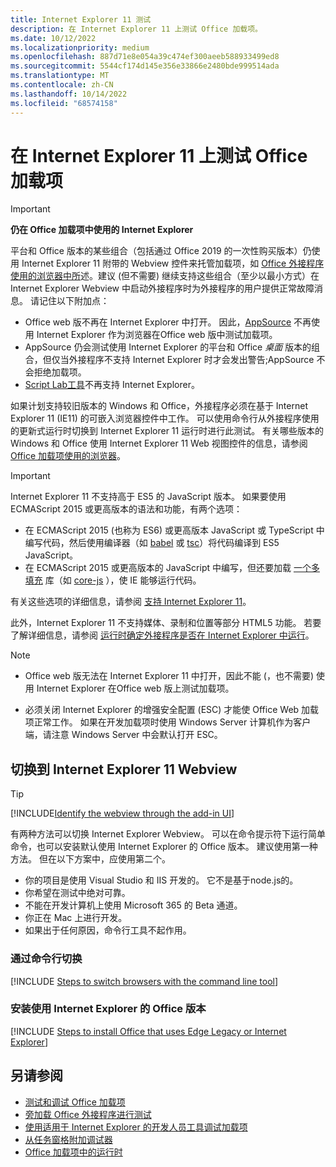 ```yaml
---
title: Internet Explorer 11 测试
description: 在 Internet Explorer 11 上测试 Office 加载项。
ms.date: 10/12/2022
ms.localizationpriority: medium
ms.openlocfilehash: 887d71e8e054a39c474ef300aeeb588933499ed8
ms.sourcegitcommit: 5544cf174d145e356e33866e2480bde999514ada
ms.translationtype: MT
ms.contentlocale: zh-CN
ms.lasthandoff: 10/14/2022
ms.locfileid: "68574158"
---
```

# <a name="test-your-office-add-in-on-internet-explorer-11"></a>在 Internet Explorer 11 上测试 Office 加载项

> [!IMPORTANT]
> **仍在 Office 加载项中使用的 Internet Explorer**
>
> 平台和 Office 版本的某些组合（包括通过 Office 2019 的一次性购买版本）仍使用 Internet Explorer 11 附带的 Webview 控件来托管加载项，如 [Office 外接程序使用的浏览器中所](../concepts/browsers-used-by-office-web-add-ins.md)述。建议 (但不需要) 继续支持这些组合（至少以最小方式）在 Internet Explorer Webview 中启动外接程序时为外接程序的用户提供正常故障消息。 请记住以下附加点：
>
> - Office web 版不再在 Internet Explorer 中打开。 因此，[AppSource](/office/dev/store/submit-to-appsource-via-partner-center) 不再使用 Internet Explorer 作为浏览器在Office web 版中测试加载项。
> - AppSource 仍会测试使用 Internet Explorer 的平台和 Office *桌面* 版本的组合，但仅当外接程序不支持 Internet Explorer 时才会发出警告;AppSource 不会拒绝加载项。
> - [Script Lab工具](../overview/explore-with-script-lab.md)不再支持 Internet Explorer。

如果计划支持较旧版本的 Windows 和 Office，外接程序必须在基于 Internet Explorer 11 (IE11) 的可嵌入浏览器控件中工作。 可以使用命令行从外接程序使用的更新式运行时切换到 Internet Explorer 11 运行时进行此测试。 有关哪些版本的 Windows 和 Office 使用 Internet Explorer 11 Web 视图控件的信息，请参阅 [Office 加载项使用的浏览器](../concepts/browsers-used-by-office-web-add-ins.md)。

> [!IMPORTANT]
> Internet Explorer 11 不支持高于 ES5 的 JavaScript 版本。 如果要使用 ECMAScript 2015 或更高版本的语法和功能，有两个选项：
>
> - 在 ECMAScript 2015 (也称为 ES6) 或更高版本 JavaScript 或 TypeScript 中编写代码，然后使用编译器（如 [babel](https://babeljs.io/) 或 [tsc](https://www.typescriptlang.org/index.html)）将代码编译到 ES5 JavaScript。
> - 在 ECMAScript 2015 或更高版本的 JavaScript 中编写，但还要加载 [一个多填充](https://en.wikipedia.org/wiki/Polyfill_(programming)) 库（如 [core-js](https://github.com/zloirock/core-js) ），使 IE 能够运行代码。
>
> 有关这些选项的详细信息，请参阅 [支持 Internet Explorer 11](../develop/support-ie-11.md)。
>
> 此外，Internet Explorer 11 不支持媒体、录制和位置等部分 HTML5 功能。 若要了解详细信息，请参阅 [运行时确定外接程序是否在 Internet Explorer 中运行](../develop/support-ie-11.md#determine-at-runtime-if-the-add-in-is-running-in-internet-explorer)。

> [!NOTE]
> - Office web 版无法在 Internet Explorer 11 中打开，因此不能 (，也不需要) 使用 Internet Explorer 在Office web 版上测试加载项。
>
> - 必须关闭 Internet Explorer 的增强安全配置 (ESC) 才能使 Office Web 加载项正常工作。 如果在开发加载项时使用 Windows Server 计算机作为客户端，请注意 Windows Server 中会默认打开 ESC。

## <a name="switch-to-the-internet-explorer-11-webview"></a>切换到 Internet Explorer 11 Webview

> [!TIP]
> [!INCLUDE[Identify the webview through the add-in UI](../includes/identify-webview-in-ui.md)]

有两种方法可以切换 Internet Explorer Webview。 可以在命令提示符下运行简单命令，也可以安装默认使用 Internet Explorer 的 Office 版本。 建议使用第一种方法。 但在以下方案中，应使用第二个。

- 你的项目是使用 Visual Studio 和 IIS 开发的。 它不是基于node.js的。
- 你希望在测试中绝对可靠。
- 不能在开发计算机上使用 Microsoft 365 的 Beta 通道。
- 你正在 Mac 上进行开发。 
- 如果出于任何原因，命令行工具不起作用。

### <a name="switch-via-the-command-line"></a>通过命令行切换

[!INCLUDE [Steps to switch browsers with the command line tool](../includes/use-legacy-edge-or-ie.md)]

### <a name="install-a-version-of-office-that-uses-internet-explorer"></a>安装使用 Internet Explorer 的 Office 版本

[!INCLUDE [Steps to install Office that uses Edge Legacy or Internet Explorer](../includes/install-office-that-uses-legacy-edge-or-ie.md)]

## <a name="see-also"></a>另请参阅

- [测试和调试 Office 加载项](test-debug-office-add-ins.md)
- [旁加载 Office 外接程序进行测试](create-a-network-shared-folder-catalog-for-task-pane-and-content-add-ins.md)
- [使用适用于 Internet Explorer 的开发人员工具调试加载项](debug-add-ins-using-f12-tools-ie.md)
- [从任务窗格附加调试器](attach-debugger-from-task-pane.md)
- [Office 加载项中的运行时](runtimes.md)